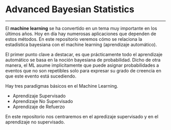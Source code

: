 # Advanced Bayesian Statistics
---

El **machine learning** se ha convertido en un tema muy importante en los últimos años. Hoy en día hay numerosas aplicaciones que dependen de estos métodos. En este repositorio veremos cómo se relaciona la estadística bayesiana con el machine learning (aprendizaje automático).

El primer punto clave a destacar, es que prácticamente todo el aprendizaje automático se basa en la noción bayesiana de probabilidad. Dicho de otra manera, el ML asume implicitamente que puede asignar probabilidades a eventos que no son repetibles solo para expresar su grado de creencia en que este evento está sucediendo.

Hay tres paradigmas básicos en el Machine Learning.

- Aprendizaje Supervisado
- Aprendizaje No Supervisado
- Aprendizaje de Refuerzo

En este repositorio nos centraremos en el apredizaje supervisado y en el aprendizaje no supervisado.